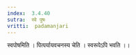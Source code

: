 ```yaml
---
index:  3.4.40
sutra:  स्वे पुषः
vritti:  padamanjari
---
```


स्वपोषमिति । पित्पर्यायवचनस्य चेति । स्वरूपेऽपि भवति ।।
